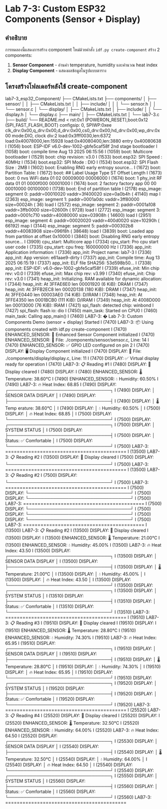 # Lab 7-3: Custom ESP32 Components (Sensor + Display)

## คำอธิบาย
การทดลองนี้แสดงการสร้าง component ใหม่ด้วยคำสั่ง `idf.py create-component`
สร้าง 2 components:
1. **Sensor Component** - อ่านค่า temperature, humidity และคำนวณ heat index
2. **Display Component** - แสดงผลข้อมูลในรูปแบบตาราง

## โครงสร้างโฟลเดอร์หลังใช้ create-component
lab7-3_esp32_Component/
├── CMakeLists.txt
├── components/
│   ├── sensor/
│   │   ├── CMakeLists.txt
│   │   ├── include/
│   │   │   └── sensor.h
│   │   └── sensor.c
│   └── display/
│       ├── CMakeLists.txt
│       ├── include/
│       │   └── display.h
│       └── display.c
├── main/
│   ├── CMakeLists.txt
│   └── lab7-3.c
├── build/
└── README.md
<
rst:0x1 (POWERON_RESET),boot:0x12 (SPI_FAST_FLASH_BOOT)
configsip: 0, SPIWP:0xee
clk_drv:0x00,q_drv:0x00,d_drv:0x00,cs0_drv:0x00,hd_drv:0x00,wp_drv:0x00
mode:DIO, clock div:2
load:0x3fff0030,len:6372
load:0x40078000,len:15928
load:0x40080400,len:3880
entry 0x40080638
I (1056) boot: ESP-IDF v6.0-dev-1002-gbfe5caf58f 2nd stage bootloader
I (1058) boot: compile time Aug 13 2025 06:15:56
I (1059) boot: Multicore bootloader
I (1529) boot: chip revision: v3.0
I (1533) boot.esp32: SPI Speed      : 40MHz
I (1534) boot.esp32: SPI Mode       : DIO
I (1534) boot.esp32: SPI Flash Size : 2MB
I (1602) boot: Enabling RNG early entropy source...
I (1672) boot: Partition Table:
I (1672) boot: ## Label            Usage          Type ST Offset   Length
I (1673) boot:  0 nvs              WiFi data        01 02 00009000 00006000
I (1674) boot:  1 phy_init         RF data          01 01 0000f000 00001000
I (1674) boot:  2 factory          factory app      00 00 00010000 00100000
I (1738) boot: End of partition table
I (2178) esp_image: segment 0: paddr=00010020 vaddr=3f400020 size=0a0b4h ( 41140) map
I (2363) esp_image: segment 1: paddr=0001a0dc vaddr=3ff80000 size=00024h (    36) load
I (2572) esp_image: segment 2: paddr=0001a108 vaddr=3ffb0000 size=02600h (  9728) load
I (2772) esp_image: segment 3: paddr=0001c710 vaddr=40080000 size=03908h ( 14600) load
I (2951) esp_image: segment 4: paddr=00020020 vaddr=400d0020 size=10290h ( 66192) map
I (3144) esp_image: segment 5: paddr=000302b8 vaddr=40083908 size=096f8h ( 38648) load
I (3839) boot: Loaded app from partition at offset 0x10000
I (3840) boot: Disabling RNG early entropy source...
I (3909) cpu_start: Multicore app
I (7334) cpu_start: Pro cpu start user code
I (7335) cpu_start: cpu freq: 160000000 Hz
I (7336) app_init: Application information:
I (7336) app_init: Project name:     lab7-3
I (7336) app_init: App version:      e61aae9-dirty
I (7337) app_init: Compile time:     Aug 13 2025 06:15:19
I (7337) app_init: ELF file SHA256:  53d598b50...
I (7338) app_init: ESP-IDF:          v6.0-dev-1002-gbfe5caf58f
I (7339) efuse_init: Min chip rev:     v0.0
I (7339) efuse_init: Max chip rev:     v3.99
I (7340) efuse_init: Chip rev:         v3.0
I (7341) heap_init: Initializing. RAM available for dynamic allocation:
I (7344) heap_init: At 3FFAE6E0 len 00001920 (6 KiB): DRAM
I (7347) heap_init: At 3FFB2EC8 len 0002D138 (180 KiB): DRAM
I (7347) heap_init: At 3FFE0440 len 00003AE0 (14 KiB): D/IRAM
I (7348) heap_init: At 3FFE4350 len 0001BCB0 (111 KiB): D/IRAM
I (7349) heap_init: At 4008D000 len 00013000 (76 KiB): IRAM
I (7421) spi_flash: detected chip: winbond
I (7427) spi_flash: flash io: dio
I (7450) main_task: Started on CPU0
I (7460) main_task: Calling app_main()
I (7460) LAB7-3: � Lab 7-3: Custom Components Demo (sensor + display) Started
I (7470) LAB7-3: 📦 Using components created with idf.py create-component
I (7470) ENHANCED_SENSOR: 🔧 Enhanced Sensor Component initialized
I (7470) ENHANCED_SENSOR: 📍 File: ./components/sensor/sensor.c, Line: 14
I (7470) ENHANCED_SENSOR: ✅ GPIO LED configured on pin 2
I (7470) DISPLAY: 🖥️  Display Component initialized
I (7470) DISPLAY: 📍 File: ./components/display/display.c, Line: 11
I (7470) DISPLAY: ✅ Virtual display ready for operation
I (7470) LAB7-3: 📋 Reading #1
I (7480) DISPLAY: 🧹 Display cleared
I (7480) DISPLAY:
I (7480) ENHANCED_SENSOR: 🌡️  Temperature: 38.60°C
I (7490) ENHANCED_SENSOR: 💧 Humidity: 60.50%
I (7490) LAB7-3: 🔥 Heat Index: 68.85
I (7490) DISPLAY: ┌─────────────────────────────────┐
I (7490) DISPLAY: │        SENSOR DATA DISPLAY      │
I (7490) DISPLAY: ├─────────────────────────────────┤
I (7490) DISPLAY: │ 🌡️  Temp erature:  38.60°C      │
I (7490) DISPLAY: │ 💧 Humidity:     60.50%       │
I (7500) DISPLAY: │ 🔥 Heat Index:   68.85        │
I (7500) DISPLAY: └─────────────────────────────────┘
I (7500) DISPLAY: ┌─────────────────────────────────┐
I (7500) DISPLAY: │         SYSTEM STATUS           │
I (7500) DISPLAY: ├─────────────────────────────────┤
I (7500) DISPLAY: │ Status: ✅ Comfortable         │
I (7500) DISPLAY: └─────────────────────────────────┘
I (7500) LAB7-3: ==========================================
I (13500) LAB7-3: 📋 Reading #2
I (13500) DISPLAY: 🧹 Display cleared
I (7500) DISPLAY: └─────────────────────────────────┘
I (7500) LAB7-3: ==========================================
I (13500) LAB7-3: 📋 Reading #2
I (7500) DISPLAY: └─────────────────────────────────┘
I (7500) LAB7-3: ==========================================
I (7500) DISPLAY: └─────────────────────────────────┘
I (7500) DISPLAY: └─────────────────────────────────┘
I (7500) LAB7-3: ==========================================
I (7500) DISPLAY: └─────────────────────────────────┘
I (7500) DISPLAY: └─────────────────────────────────┘
I (7500) DISPLAY: └─────────────────────────────────┘
I (7500) LAB7-3: ==========================================
I (13500) LAB7-3: 📋 Reading #2
I (13500) DISPLAY: 🧹 Display cleared
I (13500) DISPLAY:
I (13500) ENHANCED_SENSOR: 🌡️  Temperature: 21.00°C
I (13500) ENHANCED_SENSOR: 💧 Humidity: 45.00%
I (13500) LAB7-3: 🔥 Heat Index: 43.50
I (13500) DISPLAY: ┌─────────────────────────────────┐
I (13500) DISPLAY: │        SENSOR DATA DISPLAY      │
I (13500) DISPLAY: ├─────────────────────────────────┤
I (13500) DISPLAY: │ 🌡️  Temperature:  21.00°C      │
I (13500) DISPLAY: │ 💧 Humidity:     45.00%       │
I (13500) DISPLAY: │ 🔥 Heat Index:   43.50        │
I (13500) DISPLAY: └─────────────────────────────────┘
I (13500) DISPLAY: ┌─────────────────────────────────┐
I (13500) DISPLAY: │         SYSTEM STATUS           │
I (13510) DISPLAY: ├─────────────────────────────────┤
I (13510) DISPLAY: │ Status: ✅ Comfortable         │
I (13510) DISPLAY: └─────────────────────────────────┘
I (13510) LAB7-3: ==========================================
I (19510) LAB7-3: 📋 Reading #3
I (19510) DISPLAY: 🧹 Display cleared
I (19510) DISPLAY:
I (19510) ENHANCED_SENSOR: 🌡️  Temperature: 28.80°C
I (19510) ENHANCED_SENSOR: 💧 Humidity: 74.30%
I (19510) LAB7-3: 🔥 Heat Index: 65.95
I (19510) DISPLAY: ┌─────────────────────────────────┐
I (19510) DISPLAY: │        SENSOR DATA DISPLAY      │
I (19510) DISPLAY: ├─────────────────────────────────┤
I (19510) DISPLAY: │ 🌡️  Temperature:  28.80°C      │
I (19510) DISPLAY: │ 💧 Humidity:     74.30%       │
I (19510) DISPLAY: │ 🔥 Heat Index:   65.95        │
I (19510) DISPLAY: └─────────────────────────────────┘
I (19510) DISPLAY: ┌─────────────────────────────────┐
I (19520) DISPLAY: │         SYSTEM STATUS           │
I (19520) DISPLAY: ├─────────────────────────────────┤
I (19520) DISPLAY: │ Status: ✅ Comfortable         │
I (19520) DISPLAY: └─────────────────────────────────┘
I (19520) LAB7-3: ==========================================
I (25520) LAB7-3: 📋 Reading #4
I (25520) DISPLAY: 🧹 Display cleared
I (25520) DISPLAY:
I (25520) ENHANCED_SENSOR: 🌡️  Temperature: 32.50°C
I (25520) ENHANCED_SENSOR: 💧 Humidity: 64.00%
I (25520) LAB7-3: 🔥 Heat Index: 64.50
I (25520) DISPLAY: ┌─────────────────────────────────┐
I (25530) DISPLAY: │        SENSOR DATA DISPLAY      │
I (25540) DISPLAY: ├─────────────────────────────────┤
I (25540) DISPLAY: │ 🌡️  Temperature:  32.50°C      │
I (25540) DISPLAY: │ 💧 Humidity:     64.00%       │
I (25540) DISPLAY: │ 🔥 Heat Index:   64.50        │
I (25540) DISPLAY: └─────────────────────────────────┘
I (25540) DISPLAY: ┌─────────────────────────────────┐
I (25550) DISPLAY: │         SYSTEM STATUS           │
I (25560) DISPLAY: ├─────────────────────────────────┤
I (25560) DISPLAY: │ Status: ✅ Comfortable         │
I (25560) DISPLAY: └─────────────────────────────────┘
I (25560) LAB7-3: ==========================================
>